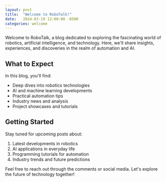 ```yaml
---
layout: post
title:  "Welcome to RoboTalk!"
date:   2024-03-19 12:00:00 -0500
categories: welcome
---
```


Welcome to RoboTalk, a blog dedicated to exploring the fascinating world of robotics, artificial intelligence, and technology. Here, we'll share insights, experiences, and discoveries in the realm of automation and AI.

## What to Expect

In this blog, you'll find:
- Deep dives into robotics technologies
- AI and machine learning developments
- Practical automation tips
- Industry news and analysis
- Project showcases and tutorials

## Getting Started

Stay tuned for upcoming posts about:
1. Latest developments in robotics
2. AI applications in everyday life
3. Programming tutorials for automation
4. Industry trends and future predictions

Feel free to reach out through the comments or social media. Let's explore the future of technology together! 